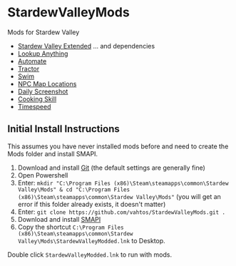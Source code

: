 # StardewValleyMods
Mods for Stardew Valley

* [Stardew Valley Extended](https://www.nexusmods.com/stardewvalley/mods/3753?tab=description) ... and dependencies
* [Lookup Anything]()
* [Automate]()
* [Tractor]()
* [Swim]()
* [NPC Map Locations]()
* [Daily Screenshot]()
* [Cooking Skill]()
* [Timespeed]()

## Initial Install Instructions
This assumes you have never installed mods before and need to create the Mods folder and install SMAPI.
1. Download and install [Git](https://git-scm.com/download/win) (the default settings are generally fine)
2. Open Powershell
3. Enter: `mkdir "C:\Program Files (x86)\Steam\steamapps\common\Stardew Valley\Mods" & cd "C:\Program Files (x86)\Steam\steamapps\common\Stardew Valley\Mods"`
(you will get an error if this folder already exists, it doesn't matter)
4. Enter: `git clone https://github.com/vahtos/StardewValleyMods.git .`
5. Download and install [SMAPI](https://smapi.io/)
6. Copy the shortcut `C:\Program Files (x86)\Steam\steamapps\common\Stardew Valley\Mods\StardewValleyModded.lnk` to Desktop.

Double click `StardewValleyModded.lnk` to run with mods.
